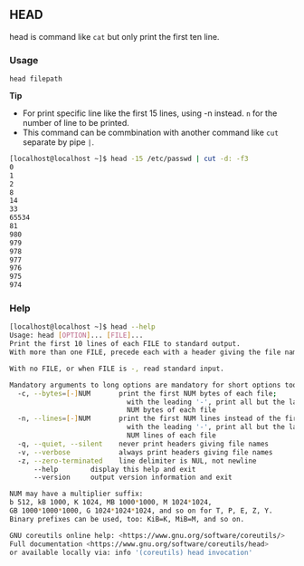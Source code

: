 ## HEAD

head is command like `cat` but only print the first ten line.

### Usage

`head filepath`

**Tip**

- For print specific line like the first 15 lines, using -n instead. `n` for the number of line to be printed.
- This command can be commbination with another command like `cut` separate by pipe `|`.

```bash
[localhost@localhost ~]$ head -15 /etc/passwd | cut -d: -f3
0
1
2
8
14
33
65534
81
980
979
978
977
976
975
974
```

### Help

```bash
[localhost@localhost ~]$ head --help    
Usage: head [OPTION]... [FILE]...
Print the first 10 lines of each FILE to standard output.
With more than one FILE, precede each with a header giving the file name.

With no FILE, or when FILE is -, read standard input.

Mandatory arguments to long options are mandatory for short options too.
  -c, --bytes=[-]NUM       print the first NUM bytes of each file;
                             with the leading '-', print all but the last
                             NUM bytes of each file
  -n, --lines=[-]NUM       print the first NUM lines instead of the first 10;
                             with the leading '-', print all but the last
                             NUM lines of each file
  -q, --quiet, --silent    never print headers giving file names
  -v, --verbose            always print headers giving file names
  -z, --zero-terminated    line delimiter is NUL, not newline
      --help        display this help and exit
      --version     output version information and exit

NUM may have a multiplier suffix:
b 512, kB 1000, K 1024, MB 1000*1000, M 1024*1024,
GB 1000*1000*1000, G 1024*1024*1024, and so on for T, P, E, Z, Y.
Binary prefixes can be used, too: KiB=K, MiB=M, and so on.

GNU coreutils online help: <https://www.gnu.org/software/coreutils/>
Full documentation <https://www.gnu.org/software/coreutils/head>
or available locally via: info '(coreutils) head invocation'
```
